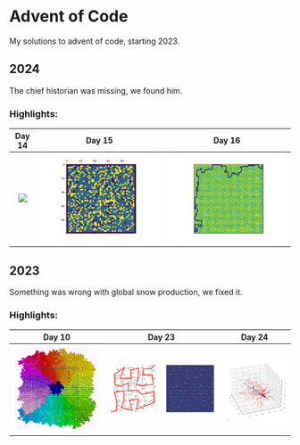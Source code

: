# Advent of Code

My solutions to advent of code, starting 2023.

## 2024

The chief historian was missing, we found him.

### Highlights:

Day 14 | Day 15 | Day 16
:----------:|:----------:|:----------:
![](2024/images/14.gif)|![](2024/images/15.gif)|![](2024/images/16.png)

## 2023

Something was wrong with global snow production, we fixed it.

### Highlights:

Day 10 | Day 23 | Day 24
:----------:|:-:|:-------------------------:
![](2023/images/10.png)|![](2023/images/23.png)|![](2023/images/24.png)
